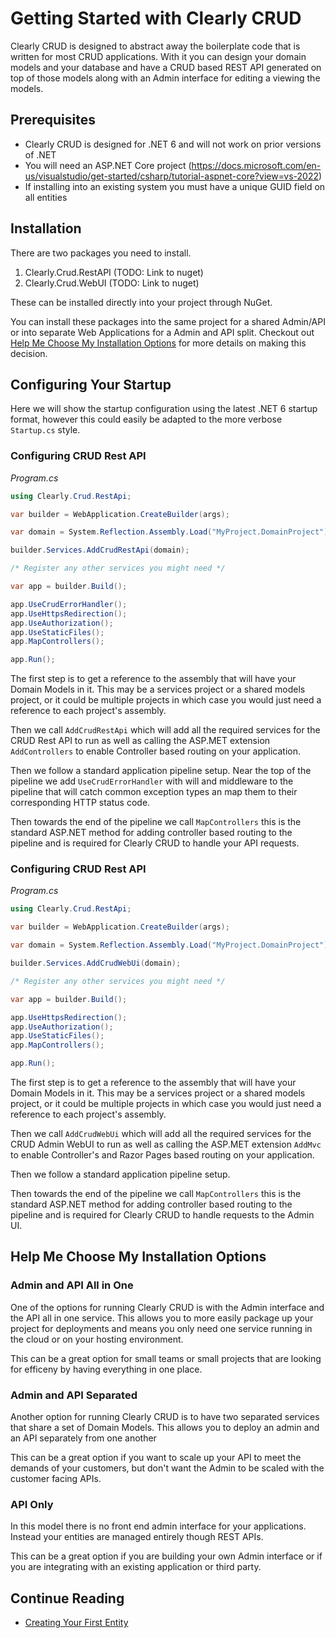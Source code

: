 # Getting Started with Clearly CRUD

Clearly CRUD is designed to abstract away the boilerplate code that is written for most CRUD applications. With it you can design your domain models and your database and have a CRUD based REST API generated on top of those models along with an Admin interface for editing a viewing the models.

## Prerequisites

* Clearly CRUD is designed for .NET 6 and will not work on prior versions of .NET
* You will need an ASP.NET Core project (https://docs.microsoft.com/en-us/visualstudio/get-started/csharp/tutorial-aspnet-core?view=vs-2022)
* If installing into an existing system you must have a unique GUID field on all entities

## Installation

There are two packages you need to install.

1. Clearly.Crud.RestAPI (TODO: Link to nuget)
2. Clearly.Crud.WebUI (TODO: Link to nuget)

These can be installed directly into your project through NuGet.

You can install these packages into the same project for a shared Admin/API or into separate Web Applications for a Admin and API split. Checkout out [Help Me Choose My Installation Options](#help-me-choose-my-installation-options) for more details on making this decision.

## Configuring Your Startup

Here we will show the startup configuration using the latest .NET 6 startup format, however this could easily be adapted to the more verbose `Startup.cs` style.

### Configuring CRUD Rest API
_Program.cs_
```c# 
using Clearly.Crud.RestApi;

var builder = WebApplication.CreateBuilder(args);

var domain = System.Reflection.Assembly.Load("MyProject.DomainProject");

builder.Services.AddCrudRestApi(domain);

/* Register any other services you might need */

var app = builder.Build();

app.UseCrudErrorHandler();
app.UseHttpsRedirection();
app.UseAuthorization();
app.UseStaticFiles();
app.MapControllers();

app.Run();
```

The first step is to get a reference to the assembly that will have your Domain Models in it. This may be a services project or a shared models project, or it could be multiple projects in which case you would just need a reference to each project's assembly.

Then we call `AddCrudRestApi` which will add all the required services for the CRUD Rest API to run as well as calling the ASP.MET extension `AddControllers` to enable Controller based routing on your application. 

Then we follow a standard application pipeline setup. Near the top of the pipeline we add `UseCrudErrorHandler` with will and middleware to the pipeline that will catch common exception types an map them to their corresponding HTTP status code.

Then towards the end of the pipeline we call `MapControllers` this is the standard ASP.NET method for adding controller based routing to the pipeline and is required for Clearly CRUD to handle your API requests.

### Configuring CRUD Rest API
_Program.cs_
```c# 
using Clearly.Crud.RestApi;

var builder = WebApplication.CreateBuilder(args);

var domain = System.Reflection.Assembly.Load("MyProject.DomainProject");

builder.Services.AddCrudWebUi(domain);

/* Register any other services you might need */

var app = builder.Build();

app.UseHttpsRedirection();
app.UseAuthorization();
app.UseStaticFiles();
app.MapControllers();

app.Run();
```

The first step is to get a reference to the assembly that will have your Domain Models in it. This may be a services project or a shared models project, or it could be multiple projects in which case you would just need a reference to each project's assembly.

Then we call `AddCrudWebUi` which will add all the required services for the CRUD Admin WebUI to run as well as calling the ASP.MET extension `AddMvc` to enable Controller's and Razor Pages based routing on your application.

Then we follow a standard application pipeline setup.

Then towards the end of the pipeline we call `MapControllers` this is the standard ASP.NET method for adding controller based routing to the pipeline and is required for Clearly CRUD to handle requests to the Admin UI.

## Help Me Choose My Installation Options

### Admin and API All in One

One of the options for running Clearly CRUD is with the Admin interface and the API all in one service. This allows you to more easily package up your project for deployments and means you only need one  service running in the cloud or on your hosting environment.

This can be a great option for small teams or small projects that are looking for efficeny by having everything in one place.

### Admin and API Separated

Another option for running Clearly CRUD is to have two separated services that share a set of Domain Models. This allows you to deploy an admin and an API separately from one another 

This can be a great option if you want to scale up your API to meet the demands of your customers, but don't want the Admin to be scaled with the customer facing APIs.

### API Only

In this model there is no front end admin interface for your applications. Instead your entities are managed entirely though REST APIs.

This can be a great option if you are building your own Admin interface or if you are integrating with an existing application or third party.


## Continue Reading

* [Creating Your First Entity](MyFirstEntity.md)